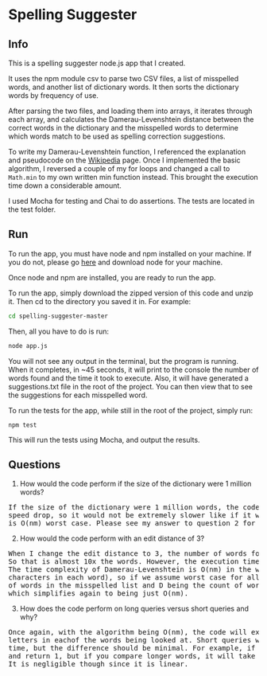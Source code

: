 # Spelling Suggester

## Info
This is a spelling suggester node.js app that I created.

It uses the npm module csv to parse two CSV files, a list of misspelled words, and another list of dictionary words. It then sorts the dictionary words by frequency of use.

After parsing the two files, and loading them into arrays, it iterates through each array, and calculates the Damerau-Levenshtein distance between the correct words in the dictionary and the misspelled words to determine which words match to be used as spelling correction suggestions.

To write my Damerau-Levenshtein function, I referenced the explanation and pseudocode on the [Wikipedia](http://en.wikipedia.org/wiki/Damerau%E2%80%93Levenshtein_distance) page. Once I implemented the basic algorithm, I reversed a couple of my for loops and changed a call to ```Math.min``` to my own written min function instead. This brought the execution time down a considerable amount.

I used Mocha for testing and Chai to do assertions. The tests are located in the test folder.

## Run
To run the app, you must have node and npm installed on your machine. If you do not, please go [here](http://nodejs.org/download/) and download node for your machine.

Once node and npm are installed, you are ready to run the app.

To run the app, simply download the zipped version of this code and unzip it. Then cd to the directory you saved it in. For example:
```bash
cd spelling-suggester-master
```

Then, all you have to do is run:
```bash
node app.js
```

You will not see any output in the terminal, but the program is running. When it completes, in ~45 seconds, it will print to the console the number of words found and the time it took to execute. Also, it will have generated a suggestions.txt file in the root of the project. You can then view that to see the suggestions for each misspelled word.

To run the tests for the app, while still in the root of the project, simply run:
```
npm test
```

This will run the tests using Mocha, and output the results.

## Questions
  1. How would the code perform if the size of the dictionary were 1 million words?
<pre>
If the size of the dictionary were 1 million words, the code would be slower, but it would only be a linear
speed drop, so it would not be extremely slower like if it were an exponential drop or something. The algorithm
is O(nm) worst case. Please see my answer to question 2 for more of an explanation.
</pre>
  2. How would the code perform with an edit distance of 3?
<pre>
When I change the edit distance to 3, the number of words found goes up from 4895 to 42730. 
So that is almost 10x the words. However, the execution time only goes up ~2 seconds from 45.639 to 47.272. 
The time complexity of Damerau-Levenshtein is O(nm) in the worst case (with n and m being the number of 
characters in each word), so if we assume worst case for all misspelled words in the list (M being the count 
of words in the misspelled list and D being the count of words in the dictionary), it would just be O(MDnm), 
which simplifies again to being just O(nm).
</pre>
  3. How does the code perform on long queries versus short queries and why?
<pre>
Once again, with the algorithm being O(nm), the code will execute linearly proportional to the number of 
letters in eachof the words being looked at. Short queries will take less time, and long queries will take more 
time, but the difference should be minimal. For example, if you compare just "a" and "b" it would be done immediately 
and return 1, but if you compare longer words, it will take time proportional to the size of the words. 
It is negligible though since it is linear.
</pre>
